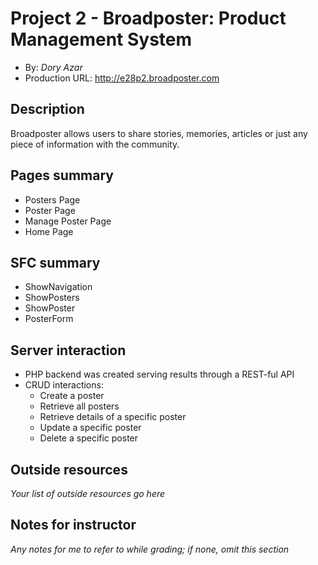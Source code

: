 # Project 2 - Broadposter: Product Management System
+ By: *Dory Azar*
+ Production URL: <http://e28p2.broadposter.com>

## Description

Broadposter allows users to share stories, memories, articles or just any piece of information with the community.


## Pages summary
+ Posters Page
+ Poster Page
+ Manage Poster Page 
+ Home Page


## SFC summary
+ ShowNavigation
+ ShowPosters
+ ShowPoster
+ PosterForm
  
## Server interaction
+ PHP backend was created serving results through a REST-ful API
+ CRUD interactions:
	+ Create a poster
	+ Retrieve all posters
	+ Retrieve details of a specific poster
	+ Update a specific poster
	+ Delete a specific poster

## Outside resources
*Your list of outside resources go here*

## Notes for instructor
*Any notes for me to refer to while grading; if none, omit this section*
